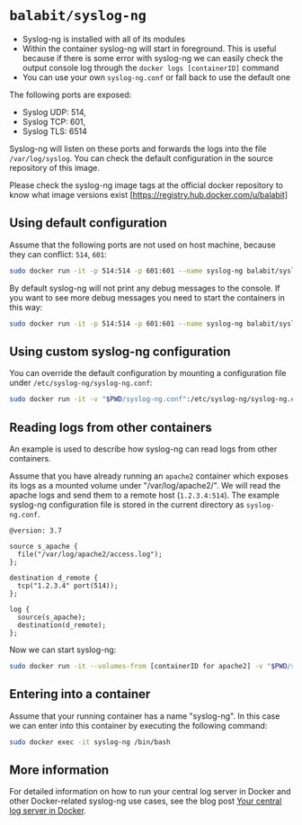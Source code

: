 # `balabit/syslog-ng`
  * Syslog-ng is installed with all of its modules
  * Within the container syslog-ng will start in foreground. This is useful because if there is some error with syslog-ng we can easily check the output console log through the `docker logs [containerID]` command
  * You can use your own `syslog-ng.conf` or fall back to use the default one

The following ports are exposed:
 * Syslog UDP: 514,
 * Syslog TCP: 601,
 * Syslog TLS: 6514

Syslog-ng will listen on these ports and forwards the logs into the file
`/var/log/syslog`. You can check the default configuration in the source
repository of this image.

Please check the syslog-ng image tags at the official docker repository to know what image versions exist  [https://registry.hub.docker.com/u/balabit]

## Using default configuration
Assume that the following ports are not used on host machine, because they can conflict: `514`, `601`:

```bash
sudo docker run -it -p 514:514 -p 601:601 --name syslog-ng balabit/syslog-ng:latest
```
By default syslog-ng will not print any debug messages to the console. If you want to see more debug messages you need to start the containers in this way:

```bash
sudo docker run -it -p 514:514 -p 601:601 --name syslog-ng balabit/syslog-ng:latest -edv
```

## Using custom syslog-ng configuration
You can override the default configuration by mounting a configuration file under `/etc/syslog-ng/syslog-ng.conf`:

```bash
sudo docker run -it -v "$PWD/syslog-ng.conf":/etc/syslog-ng/syslog-ng.conf balabit/syslog-ng:latest
```

## Reading logs from other containers
An example is used to describe how syslog-ng can read logs from other containers.

Assume that you have already running an `apache2` container which exposes its logs as a mounted volume under "/var/log/apache2/". We will read the apache logs and send them to a remote host (`1.2.3.4:514`). The example syslog-ng configuration file is stored in the current directory as `syslog-ng.conf`.

```
@version: 3.7

source s_apache {
  file("/var/log/apache2/access.log");
};

destination d_remote {
  tcp("1.2.3.4" port(514));
};

log {
  source(s_apache);
  destination(d_remote);
};
```

Now we can start syslog-ng:

```bash
sudo docker run -it --volumes-from [containerID for apache2] -v "$PWD/syslog-ng.conf":/etc/syslog-ng/syslog-ng.conf balabit/syslog-ng:latest
```

## Entering into a container
Assume that your running container has a name "syslog-ng". In this case we can enter into this container by executing the following command:

```bash
sudo docker exec -it syslog-ng /bin/bash
```

## More information
For detailed information on how to run your central log server in Docker and other Docker-related syslog-ng use cases, see the blog post [Your central log server in Docker](https://syslog-ng.com/blog/central-log-server-docker/).
